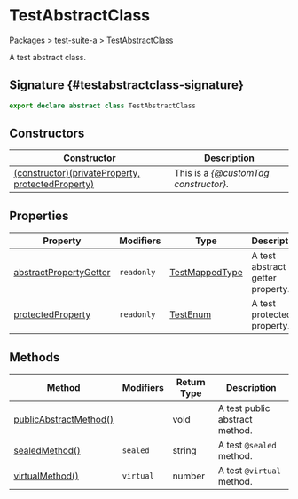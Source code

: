 # TestAbstractClass

[Packages](/) \> [test-suite-a](/test-suite-a/) \> [TestAbstractClass](/test-suite-a/testabstractclass-class/)

A test abstract class.

## Signature {#testabstractclass-signature}

```typescript
export declare abstract class TestAbstractClass
```

## Constructors

| Constructor | Description |
| - | - |
| [(constructor)(privateProperty, protectedProperty)](/test-suite-a/testabstractclass-class/_constructor_-constructor) | This is a _{@customTag constructor}_. |

## Properties

| Property | Modifiers | Type | Description |
| - | - | - | - |
| [abstractPropertyGetter](/test-suite-a/testabstractclass-class/abstractpropertygetter-property) | `readonly` | [TestMappedType](/test-suite-a/testmappedtype-typealias/) | A test abstract getter property. |
| [protectedProperty](/test-suite-a/testabstractclass-class/protectedproperty-property) | `readonly` | [TestEnum](/test-suite-a/testenum-enum/) | A test protected property. |

## Methods

| Method | Modifiers | Return Type | Description |
| - | - | - | - |
| [publicAbstractMethod()](/test-suite-a/testabstractclass-class/publicabstractmethod-method) | | void | A test public abstract method. |
| [sealedMethod()](/test-suite-a/testabstractclass-class/sealedmethod-method) | `sealed` | string | A test `@sealed` method. |
| [virtualMethod()](/test-suite-a/testabstractclass-class/virtualmethod-method) | `virtual` | number | A test `@virtual` method. |

